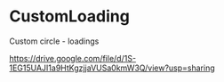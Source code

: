 # CustomLoading
Custom circle - loadings


https://drive.google.com/file/d/1S-1EG15UAJI1a9HtKgzjjaVUSa0kmW3Q/view?usp=sharing


